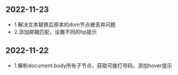 ## 2022-11-23

- 1.解决文本替换后原本的dom节点被丢弃问题
- 2.添加邮箱匹配，设置不同的tip提示

## 2022-11-22

- 1.解析document.body所有子节点，获取可拨打号码，添加hover提示
